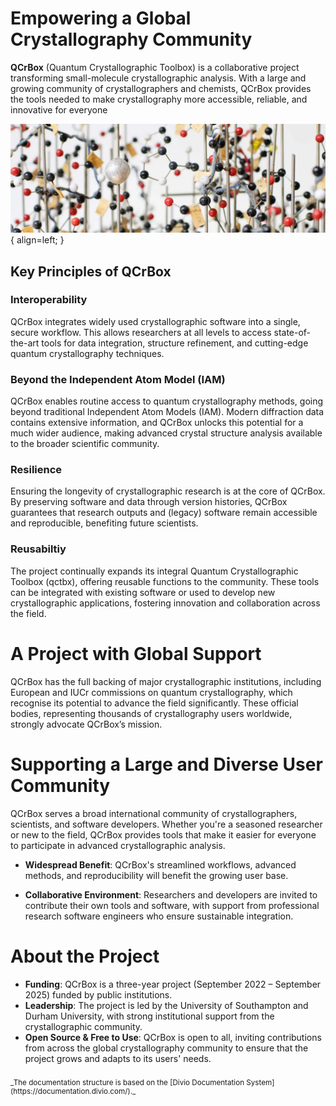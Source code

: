 <!-- ---
hide:
  - navigation
--- -->

# Empowering a Global Crystallography Community
**QCrBox** (Quantum Crystallographic Toolbox) is a collaborative project transforming small-molecule crystallographic analysis. With a large and growing community of crystallographers and chemists, QCrBox provides the tools needed to make crystallography more accessible, reliable, and innovative for everyone


![Insulin](images/insulin.webp){ align=left; }


## Key Principles of QCrBox

### Interoperability
QCrBox integrates widely used crystallographic software into a single, secure workflow. This allows researchers at all levels to access state-of-the-art tools for data integration, structure refinement, and cutting-edge quantum crystallography techniques.

### Beyond the Independent Atom Model (IAM)
QCrBox enables routine access to quantum crystallography methods, going beyond traditional Independent Atom Models (IAM). Modern diffraction data contains extensive information, and QCrBox unlocks this potential for a much wider audience, making advanced crystal structure analysis available to the broader scientific community.

### Resilience
Ensuring the longevity of crystallographic research is at the core of QCrBox. By preserving software and data through version histories, QCrBox guarantees that research outputs and (legacy) software remain accessible and reproducible, benefiting future scientists.

### Reusabiltiy
The project continually expands its integral Quantum Crystallographic Toolbox (qctbx), offering reusable functions to the community. These tools can be integrated with existing software or used to develop new crystallographic applications, fostering innovation and collaboration across the field.

# A Project with Global Support
QCrBox has the full backing of major crystallographic institutions, including European and IUCr commissions on quantum crystallography, which recognise its potential to advance the field significantly. These official bodies, representing thousands of crystallography users worldwide, strongly advocate QCrBox’s mission.

# Supporting a Large and Diverse User Community
QCrBox serves a broad international community of crystallographers, scientists, and software developers. Whether you're a seasoned researcher or new to the field, QCrBox provides tools that make it easier for everyone to participate in advanced crystallographic analysis.

- **Widespread Benefit**: QCrBox's streamlined workflows, advanced methods, and reproducibility will benefit the growing user base.

- **Collaborative Environment**: Researchers and developers are invited to contribute their own tools and software, with support from professional research software engineers who ensure sustainable integration.

# About the Project

- **Funding**: QCrBox is a three-year project (September 2022 – September 2025) funded by public institutions.
- **Leadership**: The project is led by the University of Southampton and Durham University, with strong institutional support from the crystallographic community.
- **Open Source & Free to Use**: QCrBox is open to all, inviting contributions from across the global crystallography community to ensure that the project grows and adapts to its users' needs.


<div style="font-size:smaller; margin-top:2em" markdown>
_The documentation structure is based on the [Divio Documentation System](https://documentation.divio.com/)._
</div>
